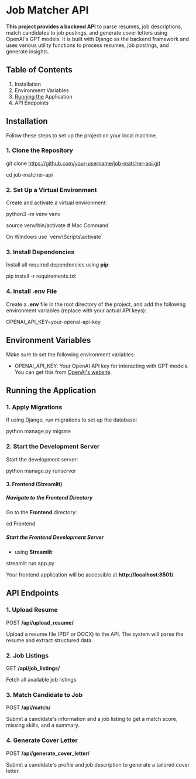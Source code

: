 # **Job Matcher API**

**This project provides a backend API** to parse resumes, job descriptions, match candidates to job postings, and generate cover letters using OpenAI's GPT models. It is built with Django as the backend framework and uses various utility functions to process resumes, job postings, and generate insights.

## **Table of Contents**

1. Installation  
2. Environment Variables  
3. [Running the](https://slite.com/micro-apps/document-formatter#running-the-application) Application  
4. API Endpoints

## **Installation**

Follow these steps to set up the project on your local machine.

### **1\. Clone the Repository**

git clone https://github.com/your-username/job-matcher-api.git

cd job-matcher-api

### **2\. Set Up a Virtual Environment**

Create and activate a virtual environment:

python3 \-m venv venv

source venv/bin/activate \# Mac Command

On Windows use \`venv\\Scripts\\activate\`

### **3\. Install Dependencies**

Install all required dependencies using **pip**:

pip install \-r requirements.txt

### **4\. Install .env File**

Create a **.env** file in the root directory of the project, and add the following environment variables (replace with your actual API keys):

OPENAI\_API\_KEY=your-openai-api-key

## **Environment Variables**

Make sure to set the following environment variables:

* OPENAI\_API\_KEY: Your OpenAI API key for interacting with GPT models. You can get this from [OpenAI's website](https://platform.openai.com/).

## **Running the Application**

### **1\. Apply Migrations**

If using Django, run migrations to set up the database:

python manage.py migrate

### **2\. Start the Development Server**

Start the development server:

python manage.py runserver

#### **3\. Frontend (Streamlit)**

##### **Navigate to the Frontend Directory**

Go to the **Frontend** directory:

cd Frontend

##### **Start the Frontend Development Server**

* using **Streamlit**:

streamlit run app.py

Your frontend application will be accessible at **http://localhost:8501/**.

## **API Endpoints**

### **1\. Upload Resume**

POST **/api/upload\_resume/**

Upload a resume file (PDF or DOCX) to the API. The system will parse the resume and extract structured data.

### **2\. Job Listings**

GET **/api/job\_listings/**

Fetch all available job listings.

### **3\. Match Candidate to Job**

POST **/api/match/**

Submit a candidate's information and a job listing to get a match score, missing skills, and a summary.

### **4\. Generate Cover Letter**

POST **/api/generate\_cover\_letter/**

Submit a candidate's profile and job description to generate a tailored cover letter.

